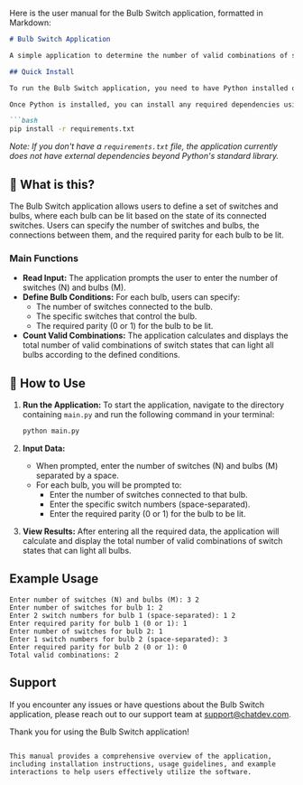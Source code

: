 Here is the user manual for the Bulb Switch application, formatted in Markdown:

```markdown
# Bulb Switch Application

A simple application to determine the number of valid combinations of switch states that can light up all connected bulbs based on user-defined conditions.

## Quick Install

To run the Bulb Switch application, you need to have Python installed on your system. You can download Python from [python.org](https://www.python.org/downloads/).

Once Python is installed, you can install any required dependencies using pip. Open your terminal or command prompt and run:

```bash
pip install -r requirements.txt
```

*Note: If you don't have a `requirements.txt` file, the application currently does not have external dependencies beyond Python's standard library.*

## 🤔 What is this?

The Bulb Switch application allows users to define a set of switches and bulbs, where each bulb can be lit based on the state of its connected switches. Users can specify the number of switches and bulbs, the connections between them, and the required parity for each bulb to be lit.

### Main Functions

- **Read Input:** The application prompts the user to enter the number of switches (N) and bulbs (M).
- **Define Bulb Conditions:** For each bulb, users can specify:
  - The number of switches connected to the bulb.
  - The specific switches that control the bulb.
  - The required parity (0 or 1) for the bulb to be lit.
- **Count Valid Combinations:** The application calculates and displays the total number of valid combinations of switch states that can light all bulbs according to the defined conditions.

## 📖 How to Use

1. **Run the Application:**
   To start the application, navigate to the directory containing `main.py` and run the following command in your terminal:

   ```bash
   python main.py
   ```

2. **Input Data:**
   - When prompted, enter the number of switches (N) and bulbs (M) separated by a space.
   - For each bulb, you will be prompted to:
     - Enter the number of switches connected to that bulb.
     - Enter the specific switch numbers (space-separated).
     - Enter the required parity (0 or 1) for the bulb to be lit.

3. **View Results:**
   After entering all the required data, the application will calculate and display the total number of valid combinations of switch states that can light all bulbs.

## Example Usage

```
Enter number of switches (N) and bulbs (M): 3 2
Enter number of switches for bulb 1: 2
Enter 2 switch numbers for bulb 1 (space-separated): 1 2
Enter required parity for bulb 1 (0 or 1): 1
Enter number of switches for bulb 2: 1
Enter 1 switch numbers for bulb 2 (space-separated): 3
Enter required parity for bulb 2 (0 or 1): 0
Total valid combinations: 2
```

## Support

If you encounter any issues or have questions about the Bulb Switch application, please reach out to our support team at support@chatdev.com.

Thank you for using the Bulb Switch application!
```

This manual provides a comprehensive overview of the application, including installation instructions, usage guidelines, and example interactions to help users effectively utilize the software.